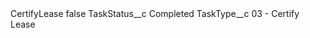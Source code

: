 <?xml version="1.0" encoding="UTF-8"?>
<CustomMetadata xmlns="http://soap.sforce.com/2006/04/metadata" xmlns:xsi="http://www.w3.org/2001/XMLSchema-instance" xmlns:xsd="http://www.w3.org/2001/XMLSchema">
    <label>CertifyLease</label>
    <protected>false</protected>
    <values>
        <field>TaskStatus__c</field>
        <value xsi:type="xsd:string">Completed</value>
    </values>
    <values>
        <field>TaskType__c</field>
        <value xsi:type="xsd:string">03 - Certify Lease</value>
    </values>
</CustomMetadata>
